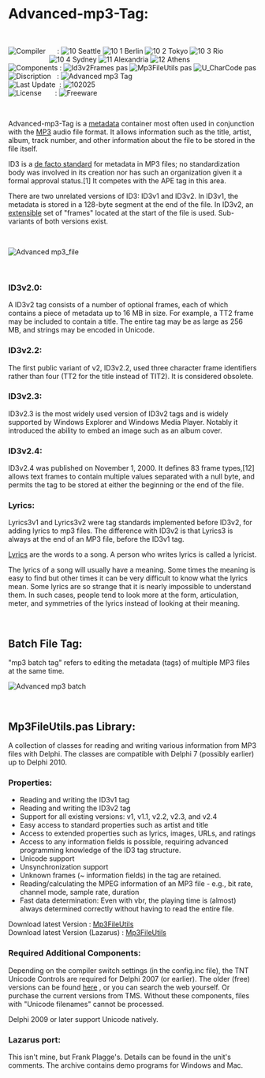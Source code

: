 # Advanced-mp3-Tag:

</br>

![Compiler](https://github.com/user-attachments/assets/a916143d-3f1b-4e1f-b1e0-1067ef9e0401) &nbsp;&nbsp;&nbsp;&nbsp;&nbsp;: ![10 Seattle](https://github.com/user-attachments/assets/c70b7f21-688a-4239-87c9-9a03a8ff25ab) ![10 1 Berlin](https://github.com/user-attachments/assets/bdcd48fc-9f09-4830-b82e-d38c20492362) ![10 2 Tokyo](https://github.com/user-attachments/assets/5bdb9f86-7f44-4f7e-aed2-dd08de170bd5) ![10 3 Rio](https://github.com/user-attachments/assets/e7d09817-54b6-4d71-a373-22ee179cd49c)   
&nbsp;&nbsp;&nbsp;&nbsp;&nbsp;&nbsp;&nbsp;&nbsp;&nbsp;&nbsp;&nbsp;&nbsp;&nbsp;&nbsp;&nbsp;&nbsp;&nbsp;&nbsp;&nbsp;&nbsp;&nbsp;![10 4 Sydney](https://github.com/user-attachments/assets/e75342ca-1e24-4a7e-8fe3-ce22f307d881) ![11 Alexandria](https://github.com/user-attachments/assets/64f150d0-286a-4edd-acab-9f77f92d68ad) ![12 Athens](https://github.com/user-attachments/assets/59700807-6abf-4e6d-9439-5dc70fc0ceca)  
![Components](https://github.com/user-attachments/assets/d6a7a7a4-f10e-4df1-9c4f-b4a1a8db7f0e) : ![Id3v2Frames pas](https://github.com/user-attachments/assets/d82efd32-bf8b-42e3-823e-c62e304c0d9c) ![Mp3FileUtils pas](https://github.com/user-attachments/assets/a9aeb815-219d-4bb6-915a-cf7e0cba53cb) ![U_CharCode pas](https://github.com/user-attachments/assets/cb7ba945-31a9-4138-a715-fd09463df5be)  
![Discription](https://github.com/user-attachments/assets/4a778202-1072-463a-bfa3-842226e300af) &nbsp;&nbsp;: ![Advanced mp3 Tag](https://github.com/user-attachments/assets/f90bb8d0-2a57-4c5a-ad8d-5df1781229ab)  
![Last Update](https://github.com/user-attachments/assets/e1d05f21-2a01-4ecf-94f3-b7bdff4d44dd) &nbsp;: ![102025](https://github.com/user-attachments/assets/62cea8cc-bd7d-49bd-b920-5590016735c0)  
![License](https://github.com/user-attachments/assets/ff71a38b-8813-4a79-8774-09a2f3893b48) &nbsp;&nbsp;&nbsp;&nbsp;&nbsp;&nbsp;: ![Freeware](https://github.com/user-attachments/assets/1fea2bbf-b296-4152-badd-e1cdae115c43)

</br>

Advanced-mp3-Tag is a [metadata](https://en.wikipedia.org/wiki/Metadata) container most often used in conjunction with the [MP3](https://en.wikipedia.org/wiki/MP3) audio file format. It allows information such as the title, artist, album, track number, and other information about the file to be stored in the file itself.

ID3 is a [de facto standard](https://en.wikipedia.org/wiki/De_facto_standard) for metadata in MP3 files; no standardization body was involved in its creation nor has such an organization given it a formal approval status.[1] It competes with the APE tag in this area.

There are two unrelated versions of ID3: ID3v1 and ID3v2. In ID3v1, the metadata is stored in a 128-byte segment at the end of the file. In ID3v2, an [extensible](https://en.wikipedia.org/wiki/Extensibility) set of "frames" located at the start of the file is used. Sub-variants of both versions exist.

</br>

![Advanced mp3_file](https://github.com/user-attachments/assets/908d7ffc-136b-41d4-b02d-ea49c098ef38)

</br>

### ID3v2.0:
A ID3v2 tag consists of a number of optional frames, each of which contains a piece of metadata up to 16 MB in size. For example, a TT2 frame may be included to contain a title. The entire tag may be as large as 256 MB, and strings may be encoded in Unicode.

### ID3v2.2:
The first public variant of v2, ID3v2.2, used three character frame identifiers rather than four (TT2 for the title instead of TIT2). It is considered obsolete.

### ID3v2.3:
ID3v2.3 is the most widely used version of ID3v2 tags and is widely supported by Windows Explorer and Windows Media Player. Notably it introduced the ability to embed an image such as an album cover.

### ID3v2.4:
ID3v2.4 was published on November 1, 2000. It defines 83 frame types,[12] allows text frames to contain multiple values separated with a null byte, and permits the tag to be stored at either the beginning or the end of the file.

### Lyrics:
Lyrics3v1 and Lyrics3v2 were tag standards implemented before ID3v2, for adding lyrics to mp3 files. The difference with ID3v2 is that Lyrics3 is always at the end of an MP3 file, before the ID3v1 tag.

[Lyrics](https://simple.wikipedia.org/wiki/Lyrics) are the words to a song. A person who writes lyrics is called a lyricist.

The lyrics of a song will usually have a meaning. Some times the meaning is easy to find but other times it can be very difficult to know what the lyrics mean. Some lyrics are so strange that it is nearly impossible to understand them. In such cases, people tend to look more at the form, articulation, meter, and symmetries of the lyrics instead of looking at their meaning.

</br>

## Batch File Tag:
"mp3 batch tag" refers to editing the metadata (tags) of multiple MP3 files at the same time.

</be>

![Advanced mp3 batch](https://github.com/user-attachments/assets/e4017504-f035-4923-8755-44c840ec1874)

</br>

## Mp3FileUtils.pas Library:
A collection of classes for reading and writing various information from MP3 files with Delphi. The classes are compatible with Delphi 7 (possibly earlier) up to Delphi 2010.

### Properties:
* Reading and writing the ID3v1 tag
* Reading and writing the ID3v2 tag
* Support for all existing versions: v1, v1.1, v2.2, v2.3, and v2.4
* Easy access to standard properties such as artist and title
* Access to extended properties such as lyrics, images, URLs, and ratings
* Access to any information fields is possible, requiring advanced programming knowledge of the ID3 tag structure.
* Unicode support
* Unsynchronization support
* Unknown frames (~ information fields) in the tag are retained.
* Reading/calculating the MPEG information of an MP3 file - e.g., bit rate, channel mode, sample rate, duration
* Fast data determination: Even with vbr, the playing time is (almost) always determined correctly without having to read the entire file.

Download latest Version : [Mp3FileUtils](https://www.gausi.de/mp3fileutils.html?file=files/delphi/mp3fileutils_06a.zip&cid=181)  
Download latest Version (Lazarus) : [Mp3FileUtils](https://www.gausi.de/mp3fileutils.html?file=files/delphi/mp3fileutils_06_lazarus.zip&cid=757)

### Required Additional Components:
Depending on the compiler switch settings (in the config.inc file), the TNT Unicode Controls are required for Delphi 2007 (or earlier). The older (free) versions can be found [here](https://www.yunqa.de/delphi/products/tntunicodecontrols/index) , or you can search the web yourself. Or purchase the current versions from TMS. Without these components, files with "Unicode filenames" cannot be processed.

Delphi 2009 or later support Unicode natively.

### Lazarus port:
This isn't mine, but Frank Plagge's. Details can be found in the unit's comments. The archive contains demo programs for Windows and Mac.
